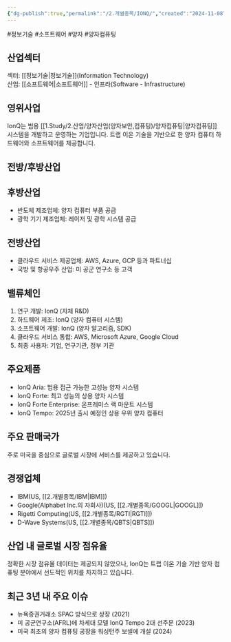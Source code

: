 ```yaml
---
{"dg-publish":true,"permalink":"/2.개별종목/IONQ/","created":"2024-11-08T15:18:28.070+09:00","updated":"2025-07-29T21:37:04.771+09:00"}
---
```


#정보기술 #소프트웨어 #양자 #양자컴퓨팅


## 산업섹터

섹터: [[정보기술\|정보기술]](Information Technology)  
산업: [[소프트웨어\|소프트웨어]] - 인프라(Software - Infrastructure)

## 영위사업

IonQ는 범용 [[1.Study/2.산업/양자산업(양자보안,컴퓨팅)/양자컴퓨팅\|양자컴퓨팅]] 시스템을 개발하고 운영하는 기업입니다. 트랩 이온 기술을 기반으로 한 양자 컴퓨터 하드웨어와 소프트웨어를 제공합니다.

## 전방/후방산업

## 후방산업

- 반도체 제조업체: 양자 컴퓨터 부품 공급
- 광학 기기 제조업체: 레이저 및 광학 시스템 공급

## 전방산업

- 클라우드 서비스 제공업체: AWS, Azure, GCP 등과 파트너십
- 국방 및 항공우주 산업: 미 공군 연구소 등 고객

## 밸류체인

1. 연구 개발: IonQ (자체 R&D)
2. 하드웨어 제조: IonQ (양자 컴퓨터 시스템)
3. 소프트웨어 개발: IonQ (양자 알고리즘, SDK)
4. 클라우드 서비스 통합: AWS, Microsoft Azure, Google Cloud
5. 최종 사용자: 기업, 연구기관, 정부 기관

## 주요제품

- IonQ Aria: 범용 접근 가능한 고성능 양자 시스템
- IonQ Forte: 최고 성능의 상용 양자 시스템
- IonQ Forte Enterprise: 온프레미스 랙 마운트 시스템
- IonQ Tempo: 2025년 출시 예정인 상용 우위 양자 컴퓨터

## 주요 판매국가

주로 미국을 중심으로 글로벌 시장에 서비스를 제공하고 있습니다.

## 경쟁업체

- IBM(US, [[2.개별종목/IBM\|IBM]])
- Google(Alphabet Inc.의 자회사)(US, [[2.개별종목/GOOGL\|GOOGL]])
- Rigetti Computing(US, [[2.개별종목/RGTI\|RGTI]])
- D-Wave Systems(US, [[2.개별종목/QBTS\|QBTS]])

## 산업 내 글로벌 시장 점유율

정확한 시장 점유율 데이터는 제공되지 않았으나, IonQ는 트랩 이온 기술 기반 양자 컴퓨팅 분야에서 선도적인 위치를 차지하고 있습니다.

## 최근 3년 내 주요 이슈

- 뉴욕증권거래소 SPAC 방식으로 상장 (2021)
- 미 공군연구소(AFRL)에 차세대 모델 IonQ Tempo 2대 선주문 (2023)
- 미국 최초의 양자 컴퓨팅 공장을 워싱턴주 보셀에 개설 (2024)